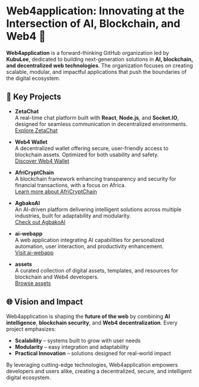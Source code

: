 
# Web4application: Innovating at the Intersection of AI, Blockchain, and Web4 🚀

**Web4application** is a forward-thinking GitHub organization led by **KubuLee**, dedicated to building next-generation solutions in **AI, blockchain, and decentralized web technologies**. The organization focuses on creating scalable, modular, and impactful applications that push the boundaries of the digital ecosystem.

## 🔧 Key Projects

- **ZetaChat**  
  A real-time chat platform built with **React**, **Node.js**, and **Socket.IO**, designed for seamless communication in decentralized environments.  
  [Explore ZetaChat](https://github.com/Web4application/zetachat)

- **Web4 Wallet**  
  A decentralized wallet offering secure, user-friendly access to blockchain assets. Optimized for both usability and safety.  
  [Discover Web4 Wallet](https://github.com/Web4application/web4wallet)

- **AfriCryptChain**  
  A blockchain framework enhancing transparency and security for financial transactions, with a focus on Africa.  
  [Learn more about AfriCryptChain](https://github.com/Web4application/AfriCryptChain)

- **AgbakoAI**  
  An AI-driven platform delivering intelligent solutions across multiple industries, built for adaptability and modularity.  
  [Check out AgbakoAI](https://github.com/Web4application/AgbakoAI)

- **ai-webapp**  
  A web application integrating AI capabilities for personalized automation, user interaction, and productivity enhancement.  
  [Visit ai-webapp](https://github.com/Web4application/ai-webapp)

- **assets**  
  A curated collection of digital assets, templates, and resources for blockchain and Web4 developers.  
  [Browse assets](https://github.com/Web4application/assets)

## 🌐 Vision and Impact

Web4application is shaping the **future of the web** by combining **AI intelligence**, **blockchain security**, and **Web4 decentralization**. Every project emphasizes:

- **Scalability** – systems built to grow with user needs  
- **Modularity** – easy integration and adaptability  
- **Practical Innovation** – solutions designed for real-world impact  

By leveraging cutting-edge technologies, Web4application empowers developers and users alike, creating a decentralized, secure, and intelligent digital ecosystem.
